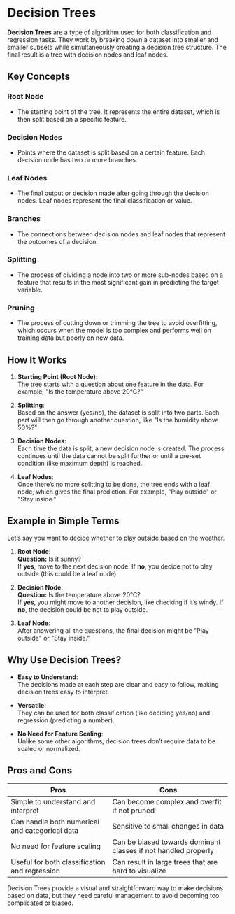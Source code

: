 # Decision Trees

**Decision Trees** are a type of algorithm used for both classification and regression tasks. They work by breaking down a dataset into smaller and smaller subsets while simultaneously creating a decision tree structure. The final result is a tree with decision nodes and leaf nodes.

## Key Concepts

### Root Node
- The starting point of the tree. It represents the entire dataset, which is then split based on a specific feature.

### Decision Nodes
- Points where the dataset is split based on a certain feature. Each decision node has two or more branches.

### Leaf Nodes
- The final output or decision made after going through the decision nodes. Leaf nodes represent the final classification or value.

### Branches
- The connections between decision nodes and leaf nodes that represent the outcomes of a decision.

### Splitting
- The process of dividing a node into two or more sub-nodes based on a feature that results in the most significant gain in predicting the target variable.

### Pruning
- The process of cutting down or trimming the tree to avoid overfitting, which occurs when the model is too complex and performs well on training data but poorly on new data.

## How It Works

1. **Starting Point (Root Node)**:  
   The tree starts with a question about one feature in the data. For example, "Is the temperature above 20°C?"

2. **Splitting**:  
   Based on the answer (yes/no), the dataset is split into two parts. Each part will then go through another question, like "Is the humidity above 50%?"

3. **Decision Nodes**:  
   Each time the data is split, a new decision node is created. The process continues until the data cannot be split further or until a pre-set condition (like maximum depth) is reached.

4. **Leaf Nodes**:  
   Once there’s no more splitting to be done, the tree ends with a leaf node, which gives the final prediction. For example, "Play outside" or "Stay inside."

## Example in Simple Terms

Let’s say you want to decide whether to play outside based on the weather.

1. **Root Node**:  
   **Question:** Is it sunny?  
   If **yes**, move to the next decision node. If **no**, you decide not to play outside (this could be a leaf node).

2. **Decision Node**:  
   **Question:** Is the temperature above 20°C?  
   If **yes**, you might move to another decision, like checking if it’s windy. If **no**, the decision could be not to play outside.

3. **Leaf Node**:  
   After answering all the questions, the final decision might be "Play outside" or "Stay inside."

## Why Use Decision Trees?

- **Easy to Understand**:  
  The decisions made at each step are clear and easy to follow, making decision trees easy to interpret.

- **Versatile**:  
  They can be used for both classification (like deciding yes/no) and regression (predicting a number).

- **No Need for Feature Scaling**:  
  Unlike some other algorithms, decision trees don’t require data to be scaled or normalized.

## Pros and Cons

| **Pros**                                        | **Cons**                                        |
|-------------------------------------------------|-------------------------------------------------|
| Simple to understand and interpret              | Can become complex and overfit if not pruned    |
| Can handle both numerical and categorical data  | Sensitive to small changes in data              |
| No need for feature scaling                     | Can be biased towards dominant classes if not handled properly |
| Useful for both classification and regression   | Can result in large trees that are hard to visualize |

Decision Trees provide a visual and straightforward way to make decisions based on data, but they need careful management to avoid becoming too complicated or biased.
